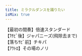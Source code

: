 ```yaml
---
title: ミラクルダンスを踊りたい
isMix: true
---
```


【最初の間奏】倍速スタンダード<br />
【1ｻﾋﾞ後】ジャパニーズ(飛除去まで)<br />
【落ちｻﾋﾞ前】チキパ<br />
【ｱｳﾄﾛ】その場のノリ<br />